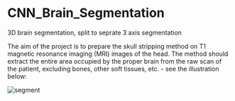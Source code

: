 # CNN_Brain_Segmentation
3D brain segmentation, split to seprate 3 axis segmentation


The aim of the project is to prepare the skull stripping method on T1 magnetic resonance imaging (MRI) images of the head. The method should extract the entire area occupied by the proper brain from the raw scan of the patient, excluding bones, other soft tissues, etc. - see the illustration below:

![segment](https://user-images.githubusercontent.com/30839728/85235624-ddb30a80-b416-11ea-98ba-3dfc6e47f44c.PNG)
